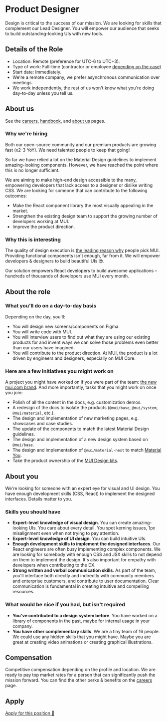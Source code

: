 # Product Designer

<p class="description">Design is critical to the success of our mission. We are looking for skills that complement our Lead Designer. You will empower our audience that seeks to build outstanding-looking UIs with new tools.</p>

## Details of the Role

- Location: Remote (preference for UTC-6 to UTC+3).
- Type of work: Full-time (contractor or employee [depending on the case](https://www.notion.so/mui-org/Hiring-FAQ-64763b756ae44c37b47b081f98915501))
- Start date: Immediately.
- We're a remote company, we prefer asynchronous communication over meetings.
- We work independently, the rest of us won't know what you're doing day-to-day unless you tell us.

## About us

See the [careers](/careers/), [handbook](https://mui-org.notion.site/Handbook-f086d47e10794d5e839aef9dc67f324b), and [about us](/about/) pages.

### Why we're hiring

Both our open-source community and our premium products are growing fast (x2-3 YoY).
We need talented people to keep that going!

So far we have relied a lot on the Material Design guidelines to implement amazing-looking components. However, we have reached the point where this is no longer sufficient.

We are aiming to make high-end design accessible to the many, empowering developers that lack access to a designer or dislike writing CSS.
We are looking for someone that can contribute to the following outcomes:

- Make the React component library the most visually appealing in the market.
- Strengthen the existing design team to support the growing number of developers working at MUI.
- Improve the product direction.

### Why this is interesting

The quality of design execution is [the leading reason why](/blog/2020-developer-survey-results/#6-what-are-your-key-criteria-when-choosing-a-ui-library) people pick MUI.
Providing functional components isn't enough, far from it.
We will empower developers & designers to build beautiful UIs 😍.

Our solution empowers React developers to build awesome applications – hundreds of thousands of developers use MUI every month.

## About the role

### What you'll do on a day-to-day basis

Depending on the day, you'll:

- You will design new screens/components on Figma.
- You will write code with MUI.
- You will interview users to find out what they are using our existing products for and invent ways we can solve those problems even better than our users have imagined.
- You will contribute to the product direction. At MUI, the product is a lot driven by engineers and designers, especially on MUI Core.

### Here are a few initiatives you might work on

A project you might have worked on if you were part of the team: [the new mui.com brand](https://www.figma.com/proto/4uv2dT18rXJPZBbrbpw61q/Marketing-site?node-id=4849%3A24442&scaling=min-zoom&page-id=0%3A1).
And more importantly, tasks that you might work on once you join:

- Polish of all the content in the docs, e.g. customization demos.
- A redesign of the docs to isolate the products (`@mui/base`, `@mui/system`, `@mui/material`, etc.).
- The design and implementation of new marketing pages, e.g. showcases and case studies.
- The update of the components to match the latest Material Design guidelines.
- The design and implementation of a new design system based on `@mui/base`.
- The design and implementation of `@mui/material-next` to match [Material You](https://m3.material.io/).
- Take the product ownership of the [MUI Design kits](https://mui.com/design-kits/).

## About you

We're looking for someone with an expert eye for visual and UI design. You have enough development skills (CSS, React) to implement the designed interfaces. Details matter to you.

### Skills you should have

- **Expert-level knowledge of visual design**. You can create amazing-looking UIs. You care about every detail. You spot kerning issues, 1px misalignment even when not trying to pay attention.
- **Expert-level knowledge of UI design**. You can build intuitive UIs.
- **Enough development skills to implement the designed interfaces**. Our React engineers are often busy implementing complex components. We are looking for somebody with enough CSS and JSX skills to not depend on them to implement the design. It's also important for empathy with developers when contributing to the DX.
- **Strong written and verbal communication skills**. As part of the team, you'll interface both directly and indirectly with community members and enterprise customers, and contribute to user documentation. Clear communication is fundamental in creating intuitive and compelling resources.

### What would be nice if you had, but isn't required

- **You've contributed to a design system before**. You have worked on a library of components in the past, maybe for internal usage in your company.
- **You have other complementary skills**. We are a tiny team of 16 people. We could use any hidden skills that you might have. Maybe you are great at creating video animations or creating graphical illustrations.

## Compensation

Competitive compensation depending on the profile and location.
We are ready to pay top market rates for a person that can significantly push the mission forward.
You can find the other perks & benefits on the [careers](/careers/#perks-amp-benefits) page.

## Apply

[Apply for this position 📮](https://airtable.com/shrdqo1Z6srZXGcvh?prefill_Applying+for=Product%20Designer)
